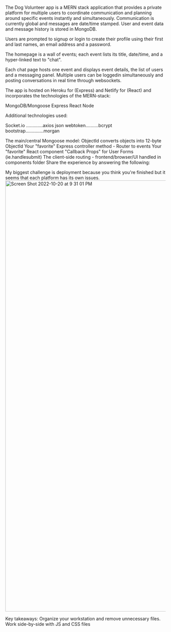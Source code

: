 The Dog Volunteer app is a MERN stack application that provides a private platform for multiple users to coordinate communication and planning around specific events instantly and simultaneously. Communication is currently global and messages are date/time stamped. User and event data and message history is stored in MongoDB.

Users are prompted to signup or login to create their profile using their first and last names, an email address and a password. 

The homepage is a wall of events; each event lists its title, date/time, and a hyper-linked text to "chat". 

Each chat page hosts one event and displays event details, the list of users and a messaging panel. Multiple users can be loggedin simultaneously and posting conversations in real time through websockets.

The app is hosted on Heroku for (Express) and Netlify for (React) and incorporates the technologies of the MERN-stack:

MongoDB/Mongoose
Express
React
Node

Additional technologies used: 

Socket.io .............axios
json webtoken..........bcrypt
bootstrap..............morgan

The main/central Mongoose model: ObjectId converts objects into 12-byte ObjectId
Your "favorite" Express controller method - Router to events
Your "favorite" React component "Callback Props" for User Forms (ie.handlesubmit)
The client-side routing - frontend/browser/UI handled in components folder
Share the experience by answering the following:

My biggest challenge is deployment because you think you're finished but it seems that each platform has its own issues.<img width="1351" alt="Screen Shot 2022-10-20 at 9 31 01 PM" src="https://user-images.githubusercontent.com/110048198/197097460-4da31fa9-6f7a-4b53-8aea-a85ea47eaad8.png">


Key takeaways: Organize your workstation and remove unnecessary files. Work side-by-side with JS and CSS files
